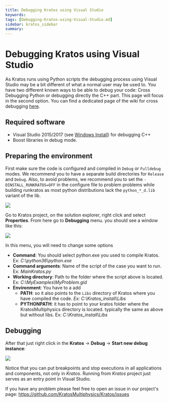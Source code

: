 ```yaml
---
title: Debugging Kratos using Visual Studio
keywords: 
tags: [Debugging-Kratos-using-Visual-Studio.md]
sidebar: kratos_sidebar
summary: 
---
```


# Debugging Kratos using Visual Studio
As Kratos runs using Python scripts the debugging process using Visual Studio may be a bit different of what a normal user may be used to. You have two different known ways to be able to debug your code: Cross Debugging Python or debugging directly the C++ part. This page will focus in the second option. You can find a dedicated page of the wiki for cross debugging [here](How-to-cross-debug-Kratos-under-Windows).

## Required software
* Visual Studio 2015/2017 (see [Windows Install](Windows-Install)) for debugging C++
* Boost libraries in debug mode.

## Preparing the environment 

First make sure the code is configured and compiled in `Debug` or `Fulldebug` modes. We recommend you to have a separate build directories for `Release` and `Debug`. Also, to avoid problems, we recommend you to set the `-DINSTALL_RUNKRATOS=OFF` in the configure file to problem problems while building runkratos as most python distributions lack the `python_*_d.lib` variant of the lib.

![](https://user-images.githubusercontent.com/1935791/35916965-859b3fe8-0c0c-11e8-867a-46a0f8f62f69.png)


Go to Kratos project, on the solution explorer, right click and select __Properties__. From here go to __Debugging__ menu. you should see a window like this:

![](https://user-images.githubusercontent.com/1935791/35917027-d5f36934-0c0c-11e8-8730-943ac6aeb213.png)

In this menu, you will need to change some options

- __Command__: You should select python.exe you used to compile Kratos. Ex: _C:\python36\python.exe_
- __Command arguments__: Name of the script of the case you want to run. Ex: _MainKratos.py_
- __Working directory__: Path to the folder where the script above is located. Ex: _C:\MyExamples\MyProblem.gid_
- __Environment__: You have to a add
  - __PATH__: so it also points to the `Libs` directory of Kratos where you have compiled the code. _Ex: C:\Kratos_install\Libs_
  - __PYTHONPATH__: it has to point to your kratos folder where the KratosMultiphysics directory is located. typically the same as above but without libs. Ex: _C:\Kratos_install\Libs_

## Debugging
After that just right click in the __Kratos__ -> __Debug__ -> __Start new debug instance__:

![](https://user-images.githubusercontent.com/1935791/35917255-bec136c8-0c0d-11e8-90ce-389c384cad57.png)

Notice that you can put breakpoints and stop executions in all applications and components, not only in _Kratos_. Running from _Kratos_ project just serves as an entry point in Visual Studio.

If you have any problem please feel free to open an issue in our project's page: https://github.com/KratosMultiphysics/Kratos/issues